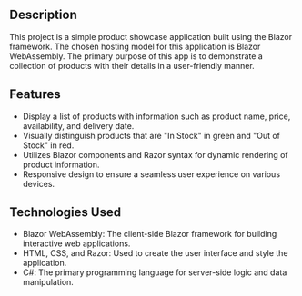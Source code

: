 ## Description

This project is a simple product showcase application built using the Blazor framework. The chosen hosting model for this application is Blazor WebAssembly. The primary purpose of this app is to demonstrate a collection of products with their details in a user-friendly manner.

## Features

- Display a list of products with information such as product name, price, availability, and delivery date.
- Visually distinguish products that are "In Stock" in green and "Out of Stock" in red.
- Utilizes Blazor components and Razor syntax for dynamic rendering of product information.
- Responsive design to ensure a seamless user experience on various devices.

## Technologies Used

- Blazor WebAssembly: The client-side Blazor framework for building interactive web applications.
- HTML, CSS, and Razor: Used to create the user interface and style the application.
- C#: The primary programming language for server-side logic and data manipulation.


